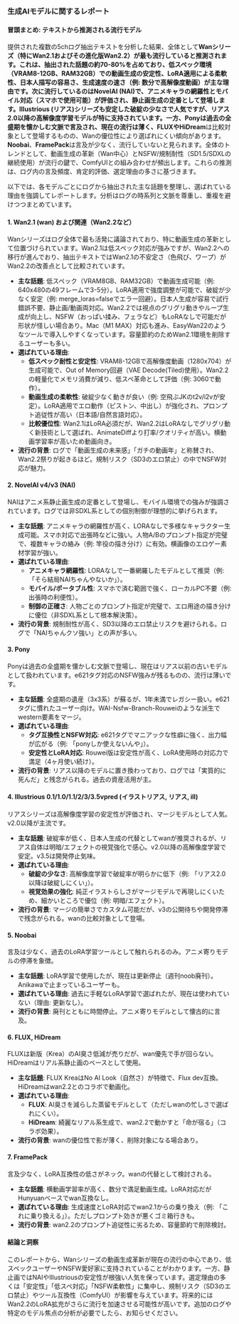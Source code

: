 ### 生成AIモデルに関するレポート

#### 冒頭まとめ: テキストから推測される流行モデル
提供された複数の5chログ抽出テキストを分析した結果、全体として**Wanシリーズ（特にWan2.1およびその進化版Wan2.2）**が最も流行していると推測されます。これは、抽出された話題の約70-80%を占めており、低スペック環境（VRAM8-12GB、RAM32GB）での動画生成の安定性、LoRA適用による柔軟性、日本人描写の容易さ、生成速度の速さ（例: 数分で高解像度動画）が主な理由です。次に流行しているのは**NovelAI (NAI)**で、アニメキャラの網羅性とモバイル対応（スマホで使用可能）が評価され、静止画生成の定番として登場します。**Illustrious (リアス)シリーズ**も安定した破綻の少なさで人気ですが、リアス2.0以降の高解像度学習モデルが特に支持されています。一方、**Pony**は過去の全盛期を懐かしむ文脈で言及され、現在の流行は薄く、**FLUX**や**HiDream**は比較対象として登場するものの、Wanの優位性により選ばれにくい傾向があります。**Noobai**、**FramePack**は言及が少なく、流行していないと見られます。全体のトレンドとして、動画生成の革新（Wan中心）とNSFW/規制耐性（SD1.5/SDXLの継続使用）が流行の鍵で、ComfyUIとの組み合わせが頻出します。これらの推測は、ログ内の言及頻度、肯定的評価、選定理由の多さに基づきます。

以下では、各モデルごとにログから抽出された主な話題を整理し、選ばれている理由を強調してレポートします。分析はログの時系列と文脈を尊重し、重複を避けつつまとめています。

#### 1. Wan2.1 (wan) および関連（Wan2.2など）
Wanシリーズはログ全体で最も活発に議論されており、特に動画生成の革新として位置づけられています。Wan2.1は低スペック対応が強みですが、Wan2.2への移行が進んでおり、抽出テキストではWan2.1の不安定さ（色飛び、ワープ）がWan2.2の改善点として比較されています。

- **主な話題**: 低スペック（VRAM8GB、RAM32GB）で動画生成可能（例: 640x480の49フレームで3-5分）。LoRA適用で強度調整が可能で、破綻が少なく安定（例: merge_loras=falseでエラー回避）。日本人生成が容易で試行錯誤不要、静止画/動画両対応。Wan2.2では視点のグリグリ動きやループ生成が向上し、NSFW（おっぱい揉み、フェラなど）もLoRAなしで可能だが形状が怪しい場合あり。Mac（M1 MAX）対応も進み、EasyWan22のようなツールで導入しやすくなっています。容量節約のためWan2.1環境を削除するユーザーも多い。
- **選ばれている理由**: 
  - **低スペック耐性と安定性**: VRAM8-12GBで高解像度動画（1280x704）が生成可能で、Out of Memory回避（VAE Decode(Tiled)使用）。Wan2.2の軽量化でメモリ消費が減り、低スペ革命として評価（例: 3060で動作）。
  - **動画生成の柔軟性**: 破綻少なく動きが良い（例: 空飛ぶJKのt2v/i2vが安定）。LoRA適用でエロ動作（ピストン、中出し）が強化され、プロンプト追従性が高い（日本語/自然言語対応）。
  - **比較優位性**: Wan2.1はLoRA必須だが、Wan2.2はLoRAなしでグリグリ動く新技術として選ばれ、AnimateDiffより打率/クオリティが高い。横動画学習率が高いため動画向き。
- **流行の背景**: ログで「動画生成の未来感」「ガチの動画年」と称賛され、Wan2.2祭りが起きるほど。規制リスク（SD3のエロ禁止）の中でNSFW対応が魅力。

#### 2. NovelAI v4/v3 (NAI)
NAIはアニメ系静止画生成の定番として登場し、モバイル環境での強みが強調されています。ログでは非SDXL系としての個別制御が理想的に挙げられます。

- **主な話題**: アニメキャラの網羅性が高く、LORAなしで多様なキャラクター生成可能。スマホ対応で出張時などに強い。人物A/Bのプロンプト指定が完璧で、複数キャラの絡み（例: 竿役の描き分け）に有効。横画像のエロゲー素材学習が強い。
- **選ばれている理由**:
  - **アニメキャラ網羅性**: LORAなしで一番網羅したモデルとして推奨（例: 「そら結局NAIちゃんやないか」）。
  - **モバイル/ポータブル性**: スマホで済む範囲で強く、ローカルPC不要（例: 出張時の利便性）。
  - **制御の正確さ**: 人物ごとのプロンプト指定が完璧で、エロ用途の描き分けに優位（非SDXL系として根本解決策）。
- **流行の背景**: 規制耐性が高く、SD3以降のエロ禁止リスクを避けられる。ログで「NAIちゃんクソ強い」との声が多い。

#### 3. Pony
Ponyは過去の全盛期を懐かしむ文脈で登場し、現在はリアス以前の古いモデルとして扱われています。e621タグ対応のNSFW強みが残るものの、流行は薄いです。

- **主な話題**: 全盛期の遺産（3x3系）が蘇るが、1年未満でレガシー扱い。e621タグに慣れたユーザー向け。WAI-Nsfw-Branch-Rouweiのような派生でwestern要素をマージ。
- **選ばれている理由**:
  - **タグ互換性とNSFW対応**: e621タグでマニアックな性癖に強く、出力幅が広がる（例: 「ponyしか使えないんや」）。
  - **安定性とLoRA対応**: Rouwei版は安定性が高く、LoRA使用時の対応力で満足（4ヶ月使い続け）。
- **流行の背景**: リアス以降のモデルに置き換わっており、ログでは「実質的に死んだ」と残念がられる。過去の資産活用が主。

#### 4. Illustrious 0.1/1.0/1.1/2/3/3.5vpred (イラストリアス, リアス, ill)
リアスシリーズは高解像度学習の安定性が評価され、マージモデルとして人気。v2.0以降が主流です。

- **主な話題**: 破綻率が低く、日本人生成の代替としてwanが推奨されるが、リアス自体は明暗/エフェクトの視覚強化で感心。v2.0以降の高解像度学習で安定。v3.5は開発停止気味。
- **選ばれている理由**:
  - **破綻の少なさ**: 高解像度学習で破綻率が明らかに低下（例: 「リアス2.0以降は破綻しにくい」）。
  - **視覚効果の強化**: 純正イラストらしさがマージモデルで再現しにくいため、細かいところで優位（例: 明暗/エフェクト）。
- **流行の背景**: マージの簡単さでカスタム可能だが、v3の公開待ちや開発停滞で残念がられる。wanの比較対象として登場。

#### 5. Noobai
言及は少なく、過去のLoRA学習ツールとして触れられるのみ。アニメ寄りモデルの停滞を象徴。

- **主な話題**: LoRA学習で使用したが、現在は更新停止（週刊noob廃刊）。Anikawaで止まっているユーザーも。
- **選ばれている理由**: 過去に手軽なLoRA学習で選ばれたが、現在は使われていない（理由: 更新なし）。
- **流行の背景**: 廃刊とともに時間停止。アニメ寄りモデルとして懐古的に言及。

#### 6. FLUX, HiDream
FLUXは新版（Krea）のAI臭さ低減が売りだが、wan優先で手が回らない。HiDreamはリアル系静止画のベースとして使用。

- **主な話題**: FLUX KreaはNo AI Look（自然さ）が特徴で、Flux dev互換。HiDreamはwan2.2とのコラボで動画化。
- **選ばれている理由**:
  - **FLUX**: AI臭さを減らした蒸留モデルとして（ただしwanの忙しさで選ばれにくい）。
  - **HiDream**: 綺麗なリアル系生成で、wan2.2で動かすと「命が宿る」（コラボ効果）。
- **流行の背景**: wanの優位性で影が薄く、削除対象になる場合あり。

#### 7. FramePack
言及少なく、LoRA互換性の低さがネック。wanの代替として検討される。

- **主な話題**: 横動画学習率が高く、数分で満足動画生成。LoRA対応だがHunyuanベースでwan互換なし。
- **選ばれている理由**: 生成速度とLoRA対応でwan2.1からの乗り換え（例: 「これに乗り換える」）。ただしプロンプト効きが悪くゴミ箱行きも。
- **流行の背景**: wan2.2のプロンプト追従性に劣るため、容量節約で削除検討。

#### 結論と洞察
このレポートから、Wanシリーズの動画生成革新が現在の流行の中心であり、低スペックユーザーやNSFW愛好家に支持されていることがわかります。一方、静止画ではNAIやIllustriousの安定性が根強い人気を保っています。選定理由の多くは「安定性」「低スペ対応」「NSFW柔軟性」に集中し、規制リスク（SD3のエロ禁止）やツール互換性（ComfyUI）が影響を与えています。将来的にはWan2.2のLoRA拡充がさらに流行を加速させる可能性が高いです。追加のログや特定のモデル焦点の分析が必要でしたら、お知らせください。